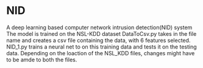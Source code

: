 # NID
A deep learning based computer network intrusion detection(NID) system
The model is trained on the NSL-KDD dataset
DataToCsv.py takes in the file name and creates a csv file containing the data, with 6 features selected.
NID_1.py trains a neural net to on this training data and tests it on the testing data. 
Depending on the loaction of the NSL_KDD files, changes might have to be amde to both the files.

